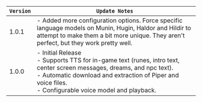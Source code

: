 | `Version` | `Update Notes`                                                                                                                                                                                                                             |
|-----------|--------------------------------------------------------------------------------------------------------------------------------------------------------------------------------------------------------------------------------------------|
| 1.0.1     | - Added more configuration options. Force specific language models on Munin, Hugin, Haldor and Hildir to attempt to make them a bit more unique. They aren't perfect, but they work pretty well.                                           |
| 1.0.0     | - Initial Release<br/> - Supports TTS for in-game text (runes, intro text, center screen messages, dreams, and npc text).<br/> - Automatic download and extraction of Piper and voice files.<br/> - Configurable voice model and playback. |